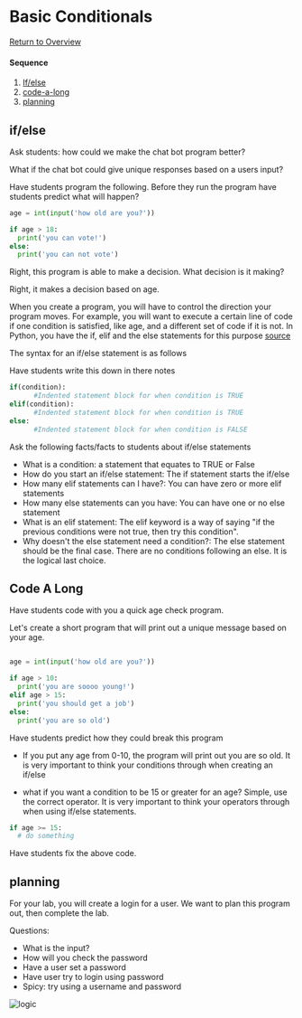 # Basic Conditionals

[Return to Overview](https://github.com/kyle1james/teacher_docs_coding_bootcamp/blob/master/README.md)

#### Sequence

1. [If/else](#if/else)
2. [code-a-long](#code-a-long)
3. [planning](#planning)


## if/else
Ask students: how could we make the chat bot program better?

What if the chat bot could give unique responses based on a users input?

Have students program the following. Before they run the program have students predict what will happen?

```python
age = int(input('how old are you?'))

if age > 18:
  print('you can vote!')
else:
  print('you can not vote')

```

Right, this program is able to make a decision. What decision is it making?

Right, it makes a decision based on age.


When you create a program, you will have to control the direction your program moves. For example, you will want to execute a certain line of code if one condition is satisfied, like age, and a different set of code if it is not. In Python, you have the if, elif and the else statements for this purpose [source](https://www.datacamp.com/community/tutorials/python-if-elif-else)

The syntax for an if/else statement is as follows

Have students write this down in there notes

```python
if(condition):
      #Indented statement block for when condition is TRUE
elif(condition):
      #Indented statement block for when condition is TRUE
else:
      #Indented statement block for when condition is FALSE
```

Ask the following facts/facts to students about if/else statements

- What is a condition: a statement that equates to TRUE or False
- How do you start an if/else statement: The if statement starts the if/else
- How many elif statements can I have?: You can have zero or more elif statements
- How many else statements can you have: You can have one or no else statement
- What is an elif statement: The elif keyword is a way of saying "if the previous conditions were not true, then try this condition".
- Why doesn't the else statement need a condition?: The else statement should be the final case. There are no conditions following an else. It is the logical last choice.

## Code A Long
Have students code with you a quick age check program.

Let's create a short program that will print out a unique message based on your age.

```Python

age = int(input('how old are you?'))

if age > 10:
  print('you are soooo young!')
elif age > 15:
  print('you should get a job')
else:
  print('you are so old')

```
Have students predict how they could break this program

- If you put any age from 0-10, the program will print out you are so old. It is very important to think your conditions through when creating an if/else

- what if you want a condition to be 15 or greater for an age? Simple, use the correct operator. It is very important to think your operators through when using if/else statements.

```Python
if age >= 15:
  # do something
```

Have students fix the above code.

## planning
For your lab, you will create a login for a user. We want to plan this program out, then complete the lab.

Questions:
- What is the input?
- How will you check the password 
- Have a user set a password
- Have user try to login using password
- Spicy: try using a username and password

![logic](https://upload.wikimedia.org/wikipedia/commons/thumb/c/c5/If-Then-Else-diagram.svg/220px-If-Then-Else-diagram.svg.png)
